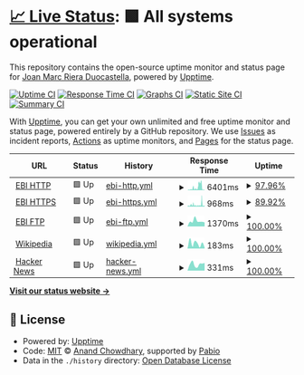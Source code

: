 # [📈 Live Status](https://joanmarcriera.github.io/upptime): <!--live status--> **🟩 All systems operational**

This repository contains the open-source uptime monitor and status page for [Joan Marc Riera Duocastella](http://www.joanmarcriera.es/), powered by [Upptime](https://github.com/upptime/upptime).

[![Uptime CI](https://github.com/joanmarcriera/upptime/workflows/Uptime%20CI/badge.svg)](https://github.com/joanmarcriera/upptime/actions?query=workflow%3A%22Uptime+CI%22)
[![Response Time CI](https://github.com/joanmarcriera/upptime/workflows/Response%20Time%20CI/badge.svg)](https://github.com/joanmarcriera/upptime/actions?query=workflow%3A%22Response+Time+CI%22)
[![Graphs CI](https://github.com/joanmarcriera/upptime/workflows/Graphs%20CI/badge.svg)](https://github.com/joanmarcriera/upptime/actions?query=workflow%3A%22Graphs+CI%22)
[![Static Site CI](https://github.com/joanmarcriera/upptime/workflows/Static%20Site%20CI/badge.svg)](https://github.com/joanmarcriera/upptime/actions?query=workflow%3A%22Static+Site+CI%22)
[![Summary CI](https://github.com/joanmarcriera/upptime/workflows/Summary%20CI/badge.svg)](https://github.com/joanmarcriera/upptime/actions?query=workflow%3A%22Summary+CI%22)

With [Upptime](https://upptime.js.org), you can get your own unlimited and free uptime monitor and status page, powered entirely by a GitHub repository. We use [Issues](https://github.com/joanmarcriera/upptime/issues) as incident reports, [Actions](https://github.com/joanmarcriera/upptime/actions) as uptime monitors, and [Pages](https://joanmarcriera.github.io/upptime) for the status page.

<!--start: status pages-->
<!-- This summary is generated by Upptime (https://github.com/upptime/upptime) -->
<!-- Do not edit this manually, your changes will be overwritten -->
<!-- prettier-ignore -->
| URL | Status | History | Response Time | Uptime |
| --- | ------ | ------- | ------------- | ------ |
| <img alt="" src="https://icons.duckduckgo.com/ip3/ftp.ebi.ac.uk.ico" height="13"> [EBI HTTP](http://ftp.ebi.ac.uk/robots.txt) | 🟩 Up | [ebi-http.yml](https://github.com/joanmarcriera/upptime/commits/HEAD/history/ebi-http.yml) | <details><summary><img alt="Response time graph" src="./graphs/ebi-http/response-time-week.png" height="20"> 6401ms</summary><br><a href="https://joanmarcriera.github.io/upptime/history/ebi-http"><img alt="Response time 1896" src="https://img.shields.io/endpoint?url=https%3A%2F%2Fraw.githubusercontent.com%2Fjoanmarcriera%2Fupptime%2FHEAD%2Fapi%2Febi-http%2Fresponse-time.json"></a><br><a href="https://joanmarcriera.github.io/upptime/history/ebi-http"><img alt="24-hour response time 683" src="https://img.shields.io/endpoint?url=https%3A%2F%2Fraw.githubusercontent.com%2Fjoanmarcriera%2Fupptime%2FHEAD%2Fapi%2Febi-http%2Fresponse-time-day.json"></a><br><a href="https://joanmarcriera.github.io/upptime/history/ebi-http"><img alt="7-day response time 6401" src="https://img.shields.io/endpoint?url=https%3A%2F%2Fraw.githubusercontent.com%2Fjoanmarcriera%2Fupptime%2FHEAD%2Fapi%2Febi-http%2Fresponse-time-week.json"></a><br><a href="https://joanmarcriera.github.io/upptime/history/ebi-http"><img alt="30-day response time 3171" src="https://img.shields.io/endpoint?url=https%3A%2F%2Fraw.githubusercontent.com%2Fjoanmarcriera%2Fupptime%2FHEAD%2Fapi%2Febi-http%2Fresponse-time-month.json"></a><br><a href="https://joanmarcriera.github.io/upptime/history/ebi-http"><img alt="1-year response time 1896" src="https://img.shields.io/endpoint?url=https%3A%2F%2Fraw.githubusercontent.com%2Fjoanmarcriera%2Fupptime%2FHEAD%2Fapi%2Febi-http%2Fresponse-time-year.json"></a></details> | <details><summary><a href="https://joanmarcriera.github.io/upptime/history/ebi-http">97.96%</a></summary><a href="https://joanmarcriera.github.io/upptime/history/ebi-http"><img alt="All-time uptime 99.67%" src="https://img.shields.io/endpoint?url=https%3A%2F%2Fraw.githubusercontent.com%2Fjoanmarcriera%2Fupptime%2FHEAD%2Fapi%2Febi-http%2Fuptime.json"></a><br><a href="https://joanmarcriera.github.io/upptime/history/ebi-http"><img alt="24-hour uptime 100.00%" src="https://img.shields.io/endpoint?url=https%3A%2F%2Fraw.githubusercontent.com%2Fjoanmarcriera%2Fupptime%2FHEAD%2Fapi%2Febi-http%2Fuptime-day.json"></a><br><a href="https://joanmarcriera.github.io/upptime/history/ebi-http"><img alt="7-day uptime 97.96%" src="https://img.shields.io/endpoint?url=https%3A%2F%2Fraw.githubusercontent.com%2Fjoanmarcriera%2Fupptime%2FHEAD%2Fapi%2Febi-http%2Fuptime-week.json"></a><br><a href="https://joanmarcriera.github.io/upptime/history/ebi-http"><img alt="30-day uptime 99.45%" src="https://img.shields.io/endpoint?url=https%3A%2F%2Fraw.githubusercontent.com%2Fjoanmarcriera%2Fupptime%2FHEAD%2Fapi%2Febi-http%2Fuptime-month.json"></a><br><a href="https://joanmarcriera.github.io/upptime/history/ebi-http"><img alt="1-year uptime 99.67%" src="https://img.shields.io/endpoint?url=https%3A%2F%2Fraw.githubusercontent.com%2Fjoanmarcriera%2Fupptime%2FHEAD%2Fapi%2Febi-http%2Fuptime-year.json"></a></details>
| <img alt="" src="https://icons.duckduckgo.com/ip3/ftp.ebi.ac.uk.ico" height="13"> [EBI HTTPS](https://ftp.ebi.ac.uk/robots.txt) | 🟩 Up | [ebi-https.yml](https://github.com/joanmarcriera/upptime/commits/HEAD/history/ebi-https.yml) | <details><summary><img alt="Response time graph" src="./graphs/ebi-https/response-time-week.png" height="20"> 968ms</summary><br><a href="https://joanmarcriera.github.io/upptime/history/ebi-https"><img alt="Response time 826" src="https://img.shields.io/endpoint?url=https%3A%2F%2Fraw.githubusercontent.com%2Fjoanmarcriera%2Fupptime%2FHEAD%2Fapi%2Febi-https%2Fresponse-time.json"></a><br><a href="https://joanmarcriera.github.io/upptime/history/ebi-https"><img alt="24-hour response time 849" src="https://img.shields.io/endpoint?url=https%3A%2F%2Fraw.githubusercontent.com%2Fjoanmarcriera%2Fupptime%2FHEAD%2Fapi%2Febi-https%2Fresponse-time-day.json"></a><br><a href="https://joanmarcriera.github.io/upptime/history/ebi-https"><img alt="7-day response time 968" src="https://img.shields.io/endpoint?url=https%3A%2F%2Fraw.githubusercontent.com%2Fjoanmarcriera%2Fupptime%2FHEAD%2Fapi%2Febi-https%2Fresponse-time-week.json"></a><br><a href="https://joanmarcriera.github.io/upptime/history/ebi-https"><img alt="30-day response time 756" src="https://img.shields.io/endpoint?url=https%3A%2F%2Fraw.githubusercontent.com%2Fjoanmarcriera%2Fupptime%2FHEAD%2Fapi%2Febi-https%2Fresponse-time-month.json"></a><br><a href="https://joanmarcriera.github.io/upptime/history/ebi-https"><img alt="1-year response time 826" src="https://img.shields.io/endpoint?url=https%3A%2F%2Fraw.githubusercontent.com%2Fjoanmarcriera%2Fupptime%2FHEAD%2Fapi%2Febi-https%2Fresponse-time-year.json"></a></details> | <details><summary><a href="https://joanmarcriera.github.io/upptime/history/ebi-https">89.92%</a></summary><a href="https://joanmarcriera.github.io/upptime/history/ebi-https"><img alt="All-time uptime 98.34%" src="https://img.shields.io/endpoint?url=https%3A%2F%2Fraw.githubusercontent.com%2Fjoanmarcriera%2Fupptime%2FHEAD%2Fapi%2Febi-https%2Fuptime.json"></a><br><a href="https://joanmarcriera.github.io/upptime/history/ebi-https"><img alt="24-hour uptime 88.83%" src="https://img.shields.io/endpoint?url=https%3A%2F%2Fraw.githubusercontent.com%2Fjoanmarcriera%2Fupptime%2FHEAD%2Fapi%2Febi-https%2Fuptime-day.json"></a><br><a href="https://joanmarcriera.github.io/upptime/history/ebi-https"><img alt="7-day uptime 89.92%" src="https://img.shields.io/endpoint?url=https%3A%2F%2Fraw.githubusercontent.com%2Fjoanmarcriera%2Fupptime%2FHEAD%2Fapi%2Febi-https%2Fuptime-week.json"></a><br><a href="https://joanmarcriera.github.io/upptime/history/ebi-https"><img alt="30-day uptime 96.89%" src="https://img.shields.io/endpoint?url=https%3A%2F%2Fraw.githubusercontent.com%2Fjoanmarcriera%2Fupptime%2FHEAD%2Fapi%2Febi-https%2Fuptime-month.json"></a><br><a href="https://joanmarcriera.github.io/upptime/history/ebi-https"><img alt="1-year uptime 98.34%" src="https://img.shields.io/endpoint?url=https%3A%2F%2Fraw.githubusercontent.com%2Fjoanmarcriera%2Fupptime%2FHEAD%2Fapi%2Febi-https%2Fuptime-year.json"></a></details>
| <img alt="" src="https://icons.duckduckgo.com/ip3/ftp.ebi.ac.uk.ico" height="13"> [EBI FTP](ftp://ftp.ebi.ac.uk/robots.txt) | 🟩 Up | [ebi-ftp.yml](https://github.com/joanmarcriera/upptime/commits/HEAD/history/ebi-ftp.yml) | <details><summary><img alt="Response time graph" src="./graphs/ebi-ftp/response-time-week.png" height="20"> 1370ms</summary><br><a href="https://joanmarcriera.github.io/upptime/history/ebi-ftp"><img alt="Response time 1392" src="https://img.shields.io/endpoint?url=https%3A%2F%2Fraw.githubusercontent.com%2Fjoanmarcriera%2Fupptime%2FHEAD%2Fapi%2Febi-ftp%2Fresponse-time.json"></a><br><a href="https://joanmarcriera.github.io/upptime/history/ebi-ftp"><img alt="24-hour response time 1064" src="https://img.shields.io/endpoint?url=https%3A%2F%2Fraw.githubusercontent.com%2Fjoanmarcriera%2Fupptime%2FHEAD%2Fapi%2Febi-ftp%2Fresponse-time-day.json"></a><br><a href="https://joanmarcriera.github.io/upptime/history/ebi-ftp"><img alt="7-day response time 1370" src="https://img.shields.io/endpoint?url=https%3A%2F%2Fraw.githubusercontent.com%2Fjoanmarcriera%2Fupptime%2FHEAD%2Fapi%2Febi-ftp%2Fresponse-time-week.json"></a><br><a href="https://joanmarcriera.github.io/upptime/history/ebi-ftp"><img alt="30-day response time 1298" src="https://img.shields.io/endpoint?url=https%3A%2F%2Fraw.githubusercontent.com%2Fjoanmarcriera%2Fupptime%2FHEAD%2Fapi%2Febi-ftp%2Fresponse-time-month.json"></a><br><a href="https://joanmarcriera.github.io/upptime/history/ebi-ftp"><img alt="1-year response time 1392" src="https://img.shields.io/endpoint?url=https%3A%2F%2Fraw.githubusercontent.com%2Fjoanmarcriera%2Fupptime%2FHEAD%2Fapi%2Febi-ftp%2Fresponse-time-year.json"></a></details> | <details><summary><a href="https://joanmarcriera.github.io/upptime/history/ebi-ftp">100.00%</a></summary><a href="https://joanmarcriera.github.io/upptime/history/ebi-ftp"><img alt="All-time uptime 99.94%" src="https://img.shields.io/endpoint?url=https%3A%2F%2Fraw.githubusercontent.com%2Fjoanmarcriera%2Fupptime%2FHEAD%2Fapi%2Febi-ftp%2Fuptime.json"></a><br><a href="https://joanmarcriera.github.io/upptime/history/ebi-ftp"><img alt="24-hour uptime 100.00%" src="https://img.shields.io/endpoint?url=https%3A%2F%2Fraw.githubusercontent.com%2Fjoanmarcriera%2Fupptime%2FHEAD%2Fapi%2Febi-ftp%2Fuptime-day.json"></a><br><a href="https://joanmarcriera.github.io/upptime/history/ebi-ftp"><img alt="7-day uptime 100.00%" src="https://img.shields.io/endpoint?url=https%3A%2F%2Fraw.githubusercontent.com%2Fjoanmarcriera%2Fupptime%2FHEAD%2Fapi%2Febi-ftp%2Fuptime-week.json"></a><br><a href="https://joanmarcriera.github.io/upptime/history/ebi-ftp"><img alt="30-day uptime 99.95%" src="https://img.shields.io/endpoint?url=https%3A%2F%2Fraw.githubusercontent.com%2Fjoanmarcriera%2Fupptime%2FHEAD%2Fapi%2Febi-ftp%2Fuptime-month.json"></a><br><a href="https://joanmarcriera.github.io/upptime/history/ebi-ftp"><img alt="1-year uptime 99.94%" src="https://img.shields.io/endpoint?url=https%3A%2F%2Fraw.githubusercontent.com%2Fjoanmarcriera%2Fupptime%2FHEAD%2Fapi%2Febi-ftp%2Fuptime-year.json"></a></details>
| <img alt="" src="https://icons.duckduckgo.com/ip3/en.wikipedia.org.ico" height="13"> [Wikipedia](https://en.wikipedia.org) | 🟩 Up | [wikipedia.yml](https://github.com/joanmarcriera/upptime/commits/HEAD/history/wikipedia.yml) | <details><summary><img alt="Response time graph" src="./graphs/wikipedia/response-time-week.png" height="20"> 183ms</summary><br><a href="https://joanmarcriera.github.io/upptime/history/wikipedia"><img alt="Response time 205" src="https://img.shields.io/endpoint?url=https%3A%2F%2Fraw.githubusercontent.com%2Fjoanmarcriera%2Fupptime%2FHEAD%2Fapi%2Fwikipedia%2Fresponse-time.json"></a><br><a href="https://joanmarcriera.github.io/upptime/history/wikipedia"><img alt="24-hour response time 34" src="https://img.shields.io/endpoint?url=https%3A%2F%2Fraw.githubusercontent.com%2Fjoanmarcriera%2Fupptime%2FHEAD%2Fapi%2Fwikipedia%2Fresponse-time-day.json"></a><br><a href="https://joanmarcriera.github.io/upptime/history/wikipedia"><img alt="7-day response time 183" src="https://img.shields.io/endpoint?url=https%3A%2F%2Fraw.githubusercontent.com%2Fjoanmarcriera%2Fupptime%2FHEAD%2Fapi%2Fwikipedia%2Fresponse-time-week.json"></a><br><a href="https://joanmarcriera.github.io/upptime/history/wikipedia"><img alt="30-day response time 161" src="https://img.shields.io/endpoint?url=https%3A%2F%2Fraw.githubusercontent.com%2Fjoanmarcriera%2Fupptime%2FHEAD%2Fapi%2Fwikipedia%2Fresponse-time-month.json"></a><br><a href="https://joanmarcriera.github.io/upptime/history/wikipedia"><img alt="1-year response time 205" src="https://img.shields.io/endpoint?url=https%3A%2F%2Fraw.githubusercontent.com%2Fjoanmarcriera%2Fupptime%2FHEAD%2Fapi%2Fwikipedia%2Fresponse-time-year.json"></a></details> | <details><summary><a href="https://joanmarcriera.github.io/upptime/history/wikipedia">100.00%</a></summary><a href="https://joanmarcriera.github.io/upptime/history/wikipedia"><img alt="All-time uptime 100.00%" src="https://img.shields.io/endpoint?url=https%3A%2F%2Fraw.githubusercontent.com%2Fjoanmarcriera%2Fupptime%2FHEAD%2Fapi%2Fwikipedia%2Fuptime.json"></a><br><a href="https://joanmarcriera.github.io/upptime/history/wikipedia"><img alt="24-hour uptime 100.00%" src="https://img.shields.io/endpoint?url=https%3A%2F%2Fraw.githubusercontent.com%2Fjoanmarcriera%2Fupptime%2FHEAD%2Fapi%2Fwikipedia%2Fuptime-day.json"></a><br><a href="https://joanmarcriera.github.io/upptime/history/wikipedia"><img alt="7-day uptime 100.00%" src="https://img.shields.io/endpoint?url=https%3A%2F%2Fraw.githubusercontent.com%2Fjoanmarcriera%2Fupptime%2FHEAD%2Fapi%2Fwikipedia%2Fuptime-week.json"></a><br><a href="https://joanmarcriera.github.io/upptime/history/wikipedia"><img alt="30-day uptime 100.00%" src="https://img.shields.io/endpoint?url=https%3A%2F%2Fraw.githubusercontent.com%2Fjoanmarcriera%2Fupptime%2FHEAD%2Fapi%2Fwikipedia%2Fuptime-month.json"></a><br><a href="https://joanmarcriera.github.io/upptime/history/wikipedia"><img alt="1-year uptime 100.00%" src="https://img.shields.io/endpoint?url=https%3A%2F%2Fraw.githubusercontent.com%2Fjoanmarcriera%2Fupptime%2FHEAD%2Fapi%2Fwikipedia%2Fuptime-year.json"></a></details>
| <img alt="" src="https://icons.duckduckgo.com/ip3/news.ycombinator.com.ico" height="13"> [Hacker News](https://news.ycombinator.com) | 🟩 Up | [hacker-news.yml](https://github.com/joanmarcriera/upptime/commits/HEAD/history/hacker-news.yml) | <details><summary><img alt="Response time graph" src="./graphs/hacker-news/response-time-week.png" height="20"> 331ms</summary><br><a href="https://joanmarcriera.github.io/upptime/history/hacker-news"><img alt="Response time 295" src="https://img.shields.io/endpoint?url=https%3A%2F%2Fraw.githubusercontent.com%2Fjoanmarcriera%2Fupptime%2FHEAD%2Fapi%2Fhacker-news%2Fresponse-time.json"></a><br><a href="https://joanmarcriera.github.io/upptime/history/hacker-news"><img alt="24-hour response time 394" src="https://img.shields.io/endpoint?url=https%3A%2F%2Fraw.githubusercontent.com%2Fjoanmarcriera%2Fupptime%2FHEAD%2Fapi%2Fhacker-news%2Fresponse-time-day.json"></a><br><a href="https://joanmarcriera.github.io/upptime/history/hacker-news"><img alt="7-day response time 331" src="https://img.shields.io/endpoint?url=https%3A%2F%2Fraw.githubusercontent.com%2Fjoanmarcriera%2Fupptime%2FHEAD%2Fapi%2Fhacker-news%2Fresponse-time-week.json"></a><br><a href="https://joanmarcriera.github.io/upptime/history/hacker-news"><img alt="30-day response time 304" src="https://img.shields.io/endpoint?url=https%3A%2F%2Fraw.githubusercontent.com%2Fjoanmarcriera%2Fupptime%2FHEAD%2Fapi%2Fhacker-news%2Fresponse-time-month.json"></a><br><a href="https://joanmarcriera.github.io/upptime/history/hacker-news"><img alt="1-year response time 295" src="https://img.shields.io/endpoint?url=https%3A%2F%2Fraw.githubusercontent.com%2Fjoanmarcriera%2Fupptime%2FHEAD%2Fapi%2Fhacker-news%2Fresponse-time-year.json"></a></details> | <details><summary><a href="https://joanmarcriera.github.io/upptime/history/hacker-news">100.00%</a></summary><a href="https://joanmarcriera.github.io/upptime/history/hacker-news"><img alt="All-time uptime 100.00%" src="https://img.shields.io/endpoint?url=https%3A%2F%2Fraw.githubusercontent.com%2Fjoanmarcriera%2Fupptime%2FHEAD%2Fapi%2Fhacker-news%2Fuptime.json"></a><br><a href="https://joanmarcriera.github.io/upptime/history/hacker-news"><img alt="24-hour uptime 100.00%" src="https://img.shields.io/endpoint?url=https%3A%2F%2Fraw.githubusercontent.com%2Fjoanmarcriera%2Fupptime%2FHEAD%2Fapi%2Fhacker-news%2Fuptime-day.json"></a><br><a href="https://joanmarcriera.github.io/upptime/history/hacker-news"><img alt="7-day uptime 100.00%" src="https://img.shields.io/endpoint?url=https%3A%2F%2Fraw.githubusercontent.com%2Fjoanmarcriera%2Fupptime%2FHEAD%2Fapi%2Fhacker-news%2Fuptime-week.json"></a><br><a href="https://joanmarcriera.github.io/upptime/history/hacker-news"><img alt="30-day uptime 100.00%" src="https://img.shields.io/endpoint?url=https%3A%2F%2Fraw.githubusercontent.com%2Fjoanmarcriera%2Fupptime%2FHEAD%2Fapi%2Fhacker-news%2Fuptime-month.json"></a><br><a href="https://joanmarcriera.github.io/upptime/history/hacker-news"><img alt="1-year uptime 100.00%" src="https://img.shields.io/endpoint?url=https%3A%2F%2Fraw.githubusercontent.com%2Fjoanmarcriera%2Fupptime%2FHEAD%2Fapi%2Fhacker-news%2Fuptime-year.json"></a></details>

<!--end: status pages-->

[**Visit our status website →**](https://joanmarcriera.github.io/upptime)

## 📄 License

- Powered by: [Upptime](https://github.com/upptime/upptime)
- Code: [MIT](./LICENSE) © [Anand Chowdhary](https://anandchowdhary.com), supported by [Pabio](https://pabio.com)
- Data in the `./history` directory: [Open Database License](https://opendatacommons.org/licenses/odbl/1-0/)
